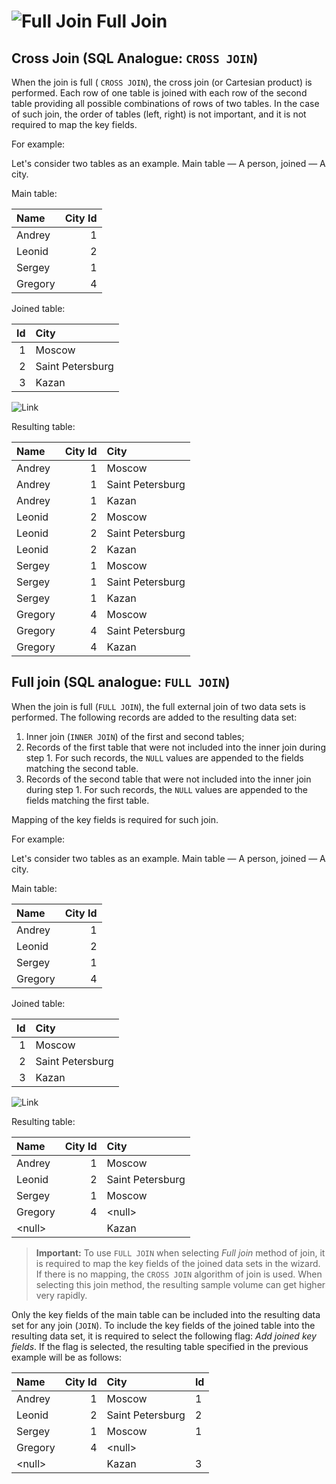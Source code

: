 # ![Full Join](../../../images/icons/joindata/join-full_default.svg) Full Join

## Cross Join (SQL Analogue: `CROSS JOIN`)

When the join is full ( `CROSS JOIN`), the cross join (or Cartesian product) is performed. Each row of one table is joined with each row of the second table providing all possible combinations of rows of two tables.
In the case of such join, the order of tables (left, right) is not important, and it is not required to map the key fields.

For example:

Let's consider two tables as an example. Main table — A person, joined — A city.

Main table:

|Name|City Id|
|:-|-:|
|Andrey|1|
|Leonid|2|
|Sergey|1|
|Gregory|4|

Joined table:

|Id|City|
|-:|:-|
|1|Moscow|
|2|Saint Petersburg|
|3|Kazan|

![Link](./merge.svg)

Resulting table:

|Name|City Id|City|
|:-|-:|:-|
|Andrey|1|Moscow|
|Andrey|1|Saint Petersburg|
|Andrey|1|Kazan|
|Leonid|2|Moscow|
|Leonid|2|Saint Petersburg|
|Leonid|2|Kazan|
|Sergey|1|Moscow|
|Sergey|1|Saint Petersburg|
|Sergey|1|Kazan|
|Gregory|4|Moscow|
|Gregory|4|Saint Petersburg|
|Gregory|4|Kazan|

## Full join (SQL analogue: `FULL JOIN`)

When the join is full (`FULL JOIN`), the full external join of two data sets is performed. The following records are added to the resulting data set:

1. Inner join (`INNER JOIN`) of the first and second tables;
2. Records of the first table that were not included into the inner join during step 1. For such records, the `NULL` values are appended to the fields matching the second table.
3. Records of the second table that were not included into the inner join during step 1. For such records, the `NULL` values are appended to the fields matching the first table.

Mapping of the key fields is required for such join.

For example:

Let's consider two tables as an example. Main table — A person, joined — A city.

Main table:

|Name|City Id|
|:-|-:|
|Andrey|1|
|Leonid|2|
|Sergey|1|
|Gregory|4|

Joined table:

|Id|City|
|-:|:-|
|1|Moscow|
|2|Saint Petersburg|
|3|Kazan|

![Link](./merge.svg)

Resulting table:

|Name|City Id|City|
|:-|-:|:-|
|Andrey|1|Moscow|
|Leonid|2|Saint Petersburg|
|Sergey|1|Moscow|
|Gregory|4|&#60;null>|
|&#60;null>||Kazan|

> **Important:** To use `FULL JOIN` when selecting *Full join* method of join, it is required to map the key fields of the joined data sets in the wizard. If there is no mapping, the `CROSS JOIN` algorithm of join is used. When selecting this join method, the resulting sample volume can get higher very rapidly.

Only the key fields of the main table can be included into the resulting data set for any join (`JOIN`). To include the key fields of the joined table into the resulting data set, it is required to select the following flag: *Add joined key fields*. If the flag is selected, the resulting table specified in the previous example will be as follows:

|Name|City Id|City|Id|
|:-|-:|:-|:-|
|Andrey|1|Moscow|1|
|Leonid|2|Saint Petersburg|2|
|Sergey|1|Moscow|1|
|Gregory|4|&#60;null>||
|&#60;null>||Kazan|3|
